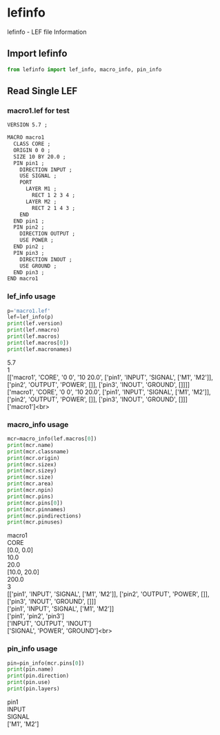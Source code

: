 # lefinfo
lefinfo - LEF file Information

## Import lefinfo
```Python
from lefinfo import lef_info, macro_info, pin_info
```

## Read Single LEF

### macro1.lef for test
```txt
VERSION 5.7 ;

MACRO macro1
  CLASS CORE ;
  ORIGIN 0 0 ;
  SIZE 10 BY 20.0 ;
  PIN pin1 ;
    DIRECTION INPUT ;
    USE SIGNAL ;
    PORT
      LAYER M1 ;
        RECT 1 2 3 4 ;
      LAYER M2 ;
        RECT 2 1 4 3 ;
    END
  END pin1 ;
  PIN pin2 ;
    DIRECTION OUTPUT ;
    USE POWER ;
  END pin2 ;
  PIN pin3 ;
    DIRECTION INOUT ;
    USE GROUND ;
  END pin3 ;
END macro1
```

### lef_info usage
```Python
p='macro1.lef'
lef=lef_info(p)
print(lef.version)
print(lef.nmacro)
print(lef.macros)
print(lef.macros[0])
print(lef.macronames)
```
5.7<br>
1<br>
[['macro1', 'CORE', '0 0', '10 20.0', ['pin1', 'INPUT', 'SIGNAL', ['M1', 'M2']], ['pin2', 'OUTPUT', 'POWER', []], ['pin3', 'INOUT', 'GROUND', []]]]<br>
['macro1', 'CORE', '0 0', '10 20.0', ['pin1', 'INPUT', 'SIGNAL', ['M1', 'M2']], ['pin2', 'OUTPUT', 'POWER', []], ['pin3', 'INOUT', 'GROUND', []]]<br>
['macro1']\<br>

### macro_info usage
```Python
mcr=macro_info(lef.macros[0])
print(mcr.name)
print(mcr.classname)
print(mcr.origin)
print(mcr.sizex)
print(mcr.sizey)
print(mcr.size)
print(mcr.area)
print(mcr.npin)
print(mcr.pins)
print(mcr.pins[0])
print(mcr.pinnames)
print(mcr.pindirections)
print(mcr.pinuses)
```
macro1<br>
CORE<br>
[0.0, 0.0]<br>
10.0<br>
20.0<br>
[10.0, 20.0]<br>
200.0<br>
3<br>
[['pin1', 'INPUT', 'SIGNAL', ['M1', 'M2']], ['pin2', 'OUTPUT', 'POWER', []], ['pin3', 'INOUT', 'GROUND', []]]<br>
['pin1', 'INPUT', 'SIGNAL', ['M1', 'M2']]<br>
['pin1', 'pin2', 'pin3']<br>
['INPUT', 'OUTPUT', 'INOUT']<br>
['SIGNAL', 'POWER', 'GROUND']\<br>

### pin_info usage
```Python
pin=pin_info(mcr.pins[0])
print(pin.name)
print(pin.direction)
print(pin.use)
print(pin.layers)
```
pin1<br>
INPUT<br>
SIGNAL<br>
['M1', 'M2']
